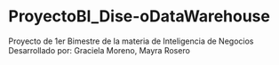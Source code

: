 # ProyectoBI_Dise-oDataWarehouse
Proyecto de 1er Bimestre  de la materia de Inteligencia de Negocios 
Desarrollado por: Graciela Moreno, Mayra Rosero

